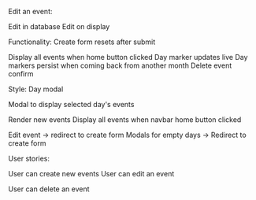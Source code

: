 <!-- Create new events: -->
<!-- Add to database -->
<!-- Display event and marker on calendar -->

<!-- Delete an event: -->
<!-- Delete button listener -->
<!-- Remove from database -->
<!-- Remove from display -->

Edit an event:
<!-- Add button to modal -->
<!-- Button listener -> redirect to create modal -->
Edit in database
Edit on display

Functionality:
Create form resets after submit
<!-- Submit button closes modal -->
<!-- Empty calendar days redirect to create modal -->
Display all events when home button clicked
Day marker updates live
Day markers persist when coming back from another month
Delete event confirm

Style:
Day modal




<!-- Name
CSS Calendar
Change selected day to current
Click listeners for each day -->
<!-- Add navbar of each user's name/photo -->
<!-- Change display and events based on selected user -->
<!-- Change display of days based on month -->
<!-- Add previous/next buttons, functionality -->
Modal to display selected day's events 
<!-- Modal to add an event -->
  <!-- - Close button -->
  <!-- - Style -->
  <!-- - Link to database -->
Render new events
Display all events when navbar home button clicked
<!-- Current day display -->
<!-- Hide next and previous buttons at start and end of year -->

<!-- Add end time to database?? -->
<!-- Indicate which days have events -->
<!-- Add seed events to calendar -->
<!-- Link events to each user -->
Edit event -> redirect to create form
Modals for empty days -> Redirect to create form



User stories:
<!-- Users can view events for individual users -->
<!-- User can view all events -->
User can create new events
User can edit an event
<!-- User can invite someone else to an event -->
User can delete an event
